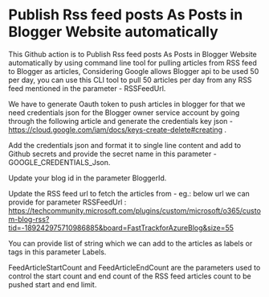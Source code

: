# Publish Rss feed posts As Posts in Blogger Website automatically


This Github action is to Publish Rss feed posts As Posts in Blogger Website automatically by using command line tool for pulling articles from RSS feed to Blogger as articles, Considering Google allows Blogger api to be used 50 per day, you can use this CLI tool to pull 50 articles per day from any RSS feed mentioned in the parameter - RSSFeedUrl.

We have to generate Oauth token to push articles in blogger for that we need credentials json for the Blogger owner service account by going through the following article and generate the credentials key json - https://cloud.google.com/iam/docs/keys-create-delete#creating .

Add the credentials json and format it to single line content and add to Github secrets and provide the secret name in this parameter - GOOGLE_CREDENTIALS_Json.

Update your blog id in the parameter BloggerId.

Update the RSS feed url to fetch the articles from - eg.: below url we can provide for parameter RSSFeedUrl :
https://techcommunity.microsoft.com/plugins/custom/microsoft/o365/custom-blog-rss?tid=-189242975710986885&board=FastTrackforAzureBlog&size=55

You can provide list of string which we can add to the articles as labels or tags in this parameter Labels.

FeedArticleStartCount and FeedArticleEndCount are the parameters used to control the start count and end count of the RSS feed articles count to be pushed start and end limit.
